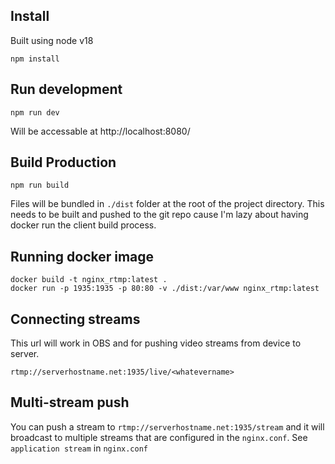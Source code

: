 ## Install

Built using node v18
```
npm install
```

## Run development

```
npm run dev
```
Will be accessable at http://localhost:8080/

## Build Production

```
npm run build
```
Files will be bundled in `./dist` folder at the root of the project directory. This needs to be built and pushed to the git repo cause I'm lazy about having docker run the client build process.

## Running docker image

```
docker build -t nginx_rtmp:latest .
docker run -p 1935:1935 -p 80:80 -v ./dist:/var/www nginx_rtmp:latest
```

## Connecting streams

This url will work in OBS and for pushing video streams from device to server.

```
rtmp://serverhostname.net:1935/live/<whatevername>
```

## Multi-stream push

You can push a stream to `rtmp://serverhostname.net:1935/stream` and it will broadcast to multiple streams that are configured in the `nginx.conf`. See `application stream` in `nginx.conf`
